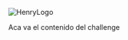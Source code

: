 ![HenryLogo](https://d31uz8lwfmyn8g.cloudfront.net/Assets/logo-henry-white-lg.png)

Aca va el contenido del challenge